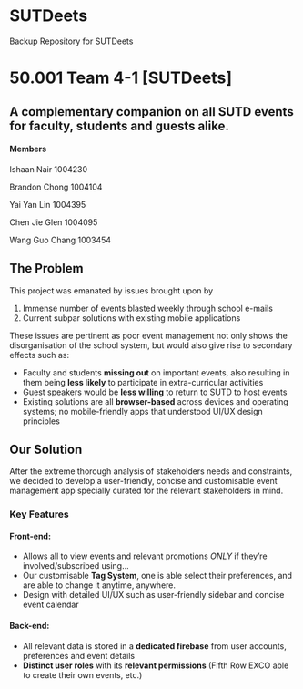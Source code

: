 # SUTDeets
Backup Repository for SUTDeets


# 50.001 Team 4-1 [SUTDeets]

## A complementary companion on all SUTD events for faculty, students and guests alike.

#### Members

Ishaan Nair 1004230

Brandon Chong 1004104

Yai Yan Lin 1004395

Chen Jie Glen 1004095

Wang Guo Chang 1003454

  
## The Problem

This project was emanated by issues brought upon by 
1) Immense number of events blasted weekly through school e-mails
2) Current subpar solutions with existing mobile applications

These issues are pertinent as poor event management not only shows the disorganisation of the school system, but would also give rise to secondary effects such as:
- Faculty and students **missing out** on important events, also resulting in them being **less likely** to participate in extra-curricular activities
- Guest speakers would be **less willing** to return to SUTD to host events
- Existing solutions are all **browser-based** across devices and operating systems; no mobile-friendly apps that understood UI/UX design principles

## Our Solution
After the extreme thorough analysis of stakeholders needs and constraints,
we decided to develop a user-friendly, concise and customisable event management app specially curated for the relevant stakeholders in mind.


### Key Features

#### Front-end:
- Allows all to view events and relevant promotions *ONLY* if they’re involved/subscribed using...
- Our customisable **Tag System**, one is able select their preferences, and are able to change it anytime, anywhere.
- Design with detailed UI/UX such as user-friendly sidebar and concise event calendar

#### Back-end:
- All relevant data is stored in a **dedicated firebase** from user accounts, preferences and event details
- **Distinct user roles** with its **relevant permissions** (Fifth Row EXCO able to create their own events, etc.)
